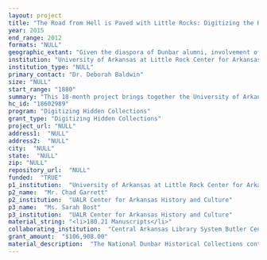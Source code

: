 ```yaml
--- 
layout: project 
title: "The Road from Hell is Paved with Little Rocks: Digitizing the History of Segregation and Integration of Arkansas's Educational System"
year: 2015
end_range: 2012
formats: "NULL"
geographic_extant: "Given the diaspora of Dunbar alumni, involvement of the 101st Airborne Division, and national media coverage of the Central High integration crisis, these collections contain materials from across the United States. Though the majority originates from Little Rock, North Little Rock, and central Arkansas."
institution: "University of Arkansas at Little Rock Center for Arkansas History and Culture"
institution_type: "NULL"
primary_contact: "Dr. Deborah Baldwin"
size: "NULL"
start_range: "1880"
summary: "This 18-month project brings together the University of Arkansas at Little Rock Center for Arkansas History and Culture, Central Arkansas Library System Butler Center for Arkansas Studies, and Little Rock Central High School National Historic Site to digitize a range of materials documenting African American education during segregation and the path to integration. Digitization of collections from the three institutions, which include manuscripts, oral histories, photographs, and audiovisual recordings, will be outsourced, while metadata adaptation and creation will be done in-house. In addition to a blog documenting the project, staff will create a virtual exhibit to provide an overview of and historical context for the digitized material. Digitizing this unique group of archival collections will provide scholars of civil rights, race, education, and the law the opportunity to study the evolution of education in Arkansas through the lens of religion, the judicial system, and contemporary students and educators."
hc_id: "18602989"
program: "Digitizing Hidden Collections"
grant_type: "Digitizing Hidden Collections"
project_url: "NULL"
address1:  "NULL"
address2:  "NULL"
city:  "NULL"
state:  "NULL"
zip: "NULL"
repository_url:  "NULL"
funded:  "TRUE"
p1_institution:  "University of Arkansas at Little Rock Center for Arkansas History and Culture"
p2_name:  "Mr. Chad Garrett"
p2_institution:  "UALR Center for Arkansas History and Culture"
p3_name:  "Ms. Sarah Bost"
p3_institution:  "UALR Center for Arkansas History and Culture"
material_string: "<li>180.21 Manuscripts</li>"
collaborating_institution:  "Central Arkansas Library System Butler Center for Arkansas Studies (CALS); Little Rock Central High School National Historic Site (CHSC)"
grant_amount:  "$106,908.00"
material_description:  "The National Dunbar Historical Collections contains materials pertaining to Dunbar High School, Little Rock's high school for African American students before integration. This collection originates from a joint effort of the National Dunbar Alumni Association (NDAA) and the University of Arkansas at Little Rock (UALR). The FBI: Little Rock School Crisis Report was received by UALR in 1981 through FOIA requests. Judge Ronald Davies requested the U.S. Attorney authorize an FBI investigation after receiving information the National Guard had turned away nine African American students who had attempted to attend classes at Central High School in September 1957. Robert Brown, Bishop of the Episcopal Diocese of Arkansas during the Central High integration crisis, spoke out against Governor Faubus's handling of the school crisis. Included in Brown's papers are letters both supporting and criticizing his position. Elizabeth Huckaby taught English at Central High School for over 40 years. She kept a journal during the integration crisis and published a book which was later made into a film. Federal Judge Harry Lemley's 1958 ruling in the case Aaron v. Cooper temporarily halted the integration of Little Rock's Central High School. His papers contain a scrapbook and correspondence detailing his role in the desegregation crisis. Little Rock Central High School National Historic Site houses material related to the Little Rock Nine, Women's Emergency Committee, the organization of the Central High Museum prior to its affiliation with the National Park Service, and oral histories. The Office of Desegregation Monitoring (ODM) is a federal office resulting of a Pulaski County school desegregation case (filed November 30, 1982) and charged with monitoring and assisting efforts of three school districts to meet desegregation obligations and mandates. ODM records include documents, court filings and exhibits, and correspondence, maps, school profiles, and reports concerning compliances, operations, and policies."
---
```

